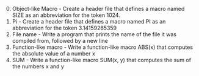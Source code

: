 0. Object-like Macro - Create a header file that defines a macro named SIZE as an abbreviation for the token 1024.
1. Pi - Create a header file that defines a macro named PI as an abbreviation for the token 3.14159265359
2. File name - Write a program that prints the name of the file it was compiled from, followed by a new line
3. Function-like macro - Write a function-like macro ABS(x) that computes the absolute value of a number x
4. SUM - Write a function-like macro SUM(x, y) that computes the sum of the numbers x and y
